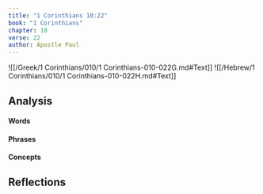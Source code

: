 ```yaml
---
title: "1 Corinthians 10:22"
book: "1 Corinthians"
chapter: 10
verse: 22
author: Apostle Paul
---
```

![[/Greek/1 Corinthians/010/1 Corinthians-010-022G.md#Text]]
![[/Hebrew/1 Corinthians/010/1 Corinthians-010-022H.md#Text]]

## Analysis

#### Words

#### Phrases

#### Concepts

## Reflections
